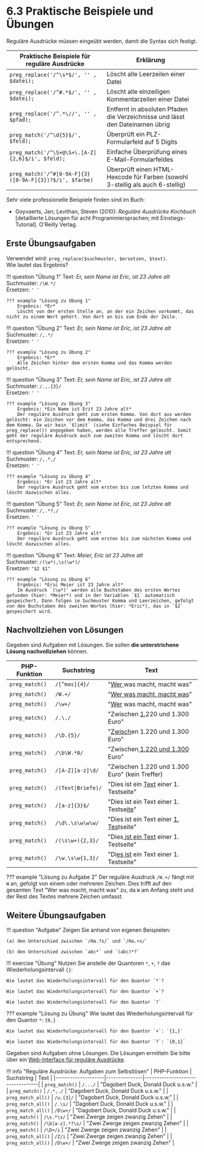 # 6.3 Praktische Beispiele und Übungen

Reguläre Ausdrücke müssen eingeübt werden, damit die Syntax sich festigt. 


| Praktische Beispiele für reguläre Ausdrücke          | Erklärung                                         |
|------------------------------------------------------|---------------------------------------------------|
| `preg_replace('/^\s*$/', '' , $datei);`         | Löscht alle Leerzeilen einer Datei               |
| `preg_replace('/^#.*$/', '' , $datei);`         | Löscht alle einzeiligen Kommentarzeilen einer Datei |
| `preg_replace('/^.*\//', '' , $pfad);`          | Entfernt in absoluten Pfaden die Verzeichnisse und lässt den Dateinamen übrig |
| `preg_match('/^\d{5}$/', $feld);`               | Überprüft ein PLZ-Formularfeld auf 5 Digits       |
| `preg_match('/^\S+@\S+\.[A-Z]{2,6}$/i', $feld);`| Einfache Überprüfung eines E-Mail-Formularfeldes  |
| `preg_match('/^#[0-9A-F]{3}([0-9A-F]{3})?$/i', $farbe)` | Überprüft einen HTML-Hexcode für Farben (sowohl 3-stellig als auch 6-stellig) |

Sehr viele professionelle Beispiele finden sind im Buch:

- Goyvaerts, Jan; Levithan, Steven (2010): *Reguläre Ausdrücke Kochbuch* [detaillierte Lösungen für acht Programmiersprachen; mit Einstiegs-Tutorial]. O'Reilly Verlag.


## Erste Übungsaufgaben

Verwendet wird: `preg_replace($suchmuster, $ersetzen, $text)`.  
Wie lautet das Ergebnis?

!!! question "Übung 1"
    Text: *Er, sein Name ist Eric, ist 23 Jahre alt*  
    Suchmuster: `/\W.*/`  
    Ersetzen: `' '`

    ??? example "Lösung zu Übung 1"
        Ergebnis: *Er*  
        Löscht von der ersten Stelle an, an der ein Zeichen vorkommt, das nicht zu einem Wort gehört. Von dort an bis zum Ende der Zeile.

!!! question "Übung 2"
    Text: *Er, sein Name ist Eric, ist 23 Jahre alt*  
    Suchmuster: `/,.*/`  
    Ersetzen: `' '`

    ??? example "Lösung zu Übung 2"
        Ergebnis: *Er*  
        Alle Zeichen hinter dem ersten Komma und das Komma werden gelöscht.

!!! question "Übung 3"
    Text: *Er, sein Name ist Eric, ist 23 Jahre alt*  
    Suchmuster: `/.,.{3}/`  
    Ersetzen: `' '`

    ??? example "Lösung zu Übung 3"
        Ergebnis: *Ein Name ist Erit 23 Jahre alt*  
        Der reguläre Ausdruck geht zum ersten Komma. Von dort aus werden gelöscht: ein Zeichen vor dem Komma, das Komma und drei Zeichen nach dem Komma. Da wir kein `$limit` (siehe Einfaches Beispiel für preg_replace()) angegeben haben, werden alle Treffer gelöscht. Somit geht der reguläre Ausdruck auch zum zweiten Komma und löscht dort entsprechend.

!!! question "Übung 4"
    Text: *Er, sein Name ist Eric, ist 23 Jahre alt*  
    Suchmuster: `/,.*,/`  
    Ersetzen: `' '`

    ??? example "Lösung zu Übung 4"
        Ergebnis: *Er ist 23 Jahre alt*  
        Der reguläre Ausdruck geht vom ersten bis zum letzten Komma und löscht dazwischen alles.

!!! question "Übung 5"
    Text: *Er, sein Name ist Eric, ist 23 Jahre alt*  
    Suchmuster: `/,.*?,/`  
    Ersetzen: `' '`

    ??? example "Lösung zu Übung 5"
        Ergebnis: *Er ist 23 Jahre alt*  
        Der reguläre Ausdruck geht vom ersten bis zum nächsten Komma und löscht dazwischen alles.

!!! question "Übung 6"
    Text: *Meier, Eric ist 23 Jahre alt*  
    Suchmuster: `/(\w*),\s(\w*)/`  
    Ersetzen: `"$2 $1"`

    ??? example "Lösung zu Übung 6"
        Ergebnis: *Eric Meier ist 23 Jahre alt*  
        Im Ausdruck `(\w*)` werden alle Buchstaben des ersten Wortes gefunden (hier: *Meier*) und in der Variablen `$1` automatisch gespeichert. Dann folgen im Suchmuster Komma und Leerzeichen, gefolgt von den Buchstaben des zweiten Wortes (hier: *Eric*), das in `$2` gespeichert wird.

## Nachvollziehen von Lösungen

Gegeben sind Aufgaben mit Lösungen. Sie sollen **die unterstrichene Lösung nachvollziehen** können.

| PHP-Funktion       | Suchstring         | Text                             |
|--------------------|--------------------|----------------------------------|
| `preg_match()`     | `/[^mas]{4}/`      | "<u>Wer </u>was macht, macht was"|
| `preg_match()`     | `/W.+/`            | "<u>Wer was macht, macht was</u>"|
| `preg_match()`     | `/\w+/`            | "<u>Wer</u> was macht, macht was"|
| `preg_match()`     | `/.\./`            | "Zwischen <u>1.</u>220 und 1.300 Euro"|
| `preg_match()`     | `/\D.{5}/`         | "<u>Zwisch</u>en 1.220 und 1.300 Euro"|
| `preg_match()`     | `/\b\W.*0/`        | "Zwischen<u> 1.220 und 1.300</u> Euro"|
| `preg_match()`     | `/[A-Z][a-z]\d/`   | "Zwischen 1.220 und 1.300 Euro" (kein Treffer)|
| `preg_match()`     | `/(Text\|Briefe)/` | "Dies ist ein <u>Text</u> einer 1. Testseite"|
| `preg_match()`     | `/[a-z]{3}$/`      | "Dies ist ein Text einer 1. Testse<u>ite</u>"|
| `preg_match()`     | `/\d\.\s\w\w\w/`   | "Dies ist ein Text einer <u>1. Tes</u>tseite"|
| `preg_match()`     | `/(\s\w+){2,3}/`   | "Dies<u> ist ein Text</u> einer 1. Testseite"|
| `preg_match()`     | `/\w.\s\w{1,3}/`   | "Di<u>es ist</u> ein Text einer 1. Testseite"|

??? example "Lösung zu Aufgabe 2"
    Der reguläre Ausdruck `/W.+/` fängt mit `W` an, gefolgt von einem oder mehreren Zeichen. Dies trifft auf den gesamten Text "Wer was macht, macht was" zu, da `W` am Anfang steht und der Rest des Textes mehrere Zeichen umfasst.

## Weitere Übungsaufgaben

!!! question "Aufgabe"
    Zeigen Sie anhand von eigenen Beispielen:
    
    (a) den Unterschied zwischen `/Ha.?s/` und `/Ha.+s/`
    
    (b) den Unterschied zwischen `abc*` und `(abc)*?`

!!! exercise "Übung"
    Nutzen Sie anstelle der Quantoren `*`, `+`, `?` das Wiederholungsintervall `{}`:
    
    Wie lautet das Wiederholungsintervall für den Quantor `*`?
    
    Wie lautet das Wiederholungsintervall für den Quantor `+`?
    
    Wie lautet das Wiederholungsintervall für den Quantor `?`

??? example "Lösung zu Übung"
    Wie lautet das Wiederholungsintervall für den Quantor `*`: `{0,}`
    
    Wie lautet das Wiederholungsintervall für den Quantor `+`: `{1,}`
    
    Wie lautet das Wiederholungsintervall für den Quantor `?`: `{0,1}`

Gegeben sind Aufgaben ohne Lösungen. Die Lösungen ermitteln Sie bitte über ein [Web-Interface für reguläre Ausdrücke](6.1PHPFunktionenfuerregulaereAusdruecke.md).

!!! info "Reguläre Ausdrücke: Aufgaben zum Selbstlösen"
    | PHP-Funktion       | Suchstring    | Text                             |
    |--------------------|---------------|----------------------------------|
    | `preg_match()`     | `/.../`       | "Dagobert Duck, Donald Duck u.s.w." |
    | `preg_match()`     | `/.*,./`      | "Dagobert Duck, Donald Duck u.s.w." |
    | `preg_match_all()` | `/u.{3}/`     | "Dagobert Duck, Donald Duck u.s.w." |
    | `preg_match_all()` | `/.\s/`       | "Dagobert Duck, Donald Duck u.s.w." |
    | `preg_match_all()` | `/D\w+/`      | "Dagobert Duck, Donald Duck u.s.w." |
    | `preg_match()`     | `/\s.*\s/`    | "Zwei Zwerge zeigen zwanzig Zehen"  |
    | `preg_match()`     | `/\b[a-z].*?\s/` | "Zwei Zwerge zeigen zwanzig Zehen"  |
    | `preg_match()`     | `/\D+/i`      | "Zwei Zwerge zeigen zwanzig Zehen"  |
    | `preg_match_all()` | `/Z/i`        | "Zwei Zwerge zeigen zwanzig Zehen"  |
    | `preg_match_all()` | `/D\w+/`      | "Zwei Zwerge zeigen zwanzig Zehen"  |
